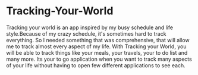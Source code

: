 # Tracking-Your-World
Tracking your world is an app inspired by my busy schedule and life style.Because of my crazy schedule, it's sometimes hard to track everything. So I needed something that was comprehensive, that will allow me to track almost every aspect of my life. With Tracking your World, you will be able to track things like your meals, your travels, your to do list and many more. Its your to go application when you want to track many aspects of your life without having to open few different applications to see each.